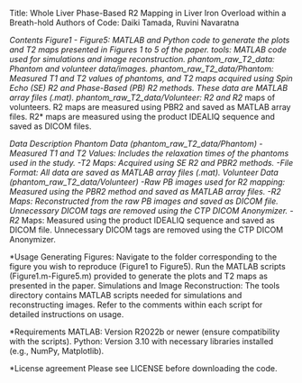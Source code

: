 Title: Whole Liver Phase-Based R2 Mapping in Liver Iron Overload within a Breath-hold
Authors of Code: Daiki Tamada, Ruvini Navaratna

*Contents
Figure1 - Figure5: MATLAB and Python code to generate the plots and T2 maps presented in Figures 1 to 5 of the paper.
tools: MATLAB code used for simulations and image reconstruction.
phantom_raw_T2_data: Phantom and volunteer data/images.
phantom_raw_T2_data/Phantom: Measured T1 and T2 values of phantoms, and T2 maps acquired using Spin Echo (SE) R2 and Phase-Based (PB) R2 methods. These data are MATLAB array files (.mat).
phantom_raw_T2_data/Volunteer: R2 and R2* maps of volunteers. R2 maps are measured using PBR2 and saved as MATLAB array files. R2* maps are measured using the product IDEALIQ sequence and saved as DICOM files.


*Data Description
Phantom Data (phantom_raw_T2_data/Phantom)
-Measured T1 and T2 Values: Includes the relaxation times of the phantoms used in the study.
-T2 Maps: Acquired using SE R2 and PBR2 methods.
-File Format: All data are saved as MATLAB array files (.mat).
Volunteer Data (phantom_raw_T2_data/Volunteer)
-Raw PB images used for R2 mapping: Measured using the PBR2 method and saved as MATLAB array files.
-R2 Maps: Reconstructed from the raw PB images and saved as DICOM file. Unnecessary DICOM tags are removed using the CTP DICOM Anonymizer.
-R2* Maps: Measured using the product IDEALIQ sequence and saved as DICOM file. Unnecessary DICOM tags are removed using the CTP DICOM Anonymizer.


*Usage
Generating Figures:
Navigate to the folder corresponding to the figure you wish to reproduce (Figure1 to Figure5).
Run the MATLAB scripts (Figure1.m-Figure5.m) provided to generate the plots and T2 maps as presented in the paper.
Simulations and Image Reconstruction:
The tools directory contains MATLAB scripts needed for simulations and reconstructing images. Refer to the comments within each script for detailed instructions on usage.


*Requirements
MATLAB: Version R2022b or newer (ensure compatibility with the scripts).
Python: Version 3.10 with necessary libraries installed (e.g., NumPy, Matplotlib).


*License agreement
Please see LICENSE before downloading the code.
